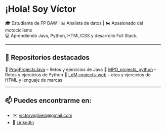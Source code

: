 # ¡Hola! Soy Víctor

🎓 Estudiante de FP DAW | 📊 Analista de datos | 🏍️ Apasionado del motociclismo  
💻 Aprendiendo Java, Python, HTML/CSS y desarrollo Full Stack.

---

## 🚀 Repositorios destacados

🔹 [ProgProjectsJava](https://github.com/fishellVvv/ProgProjectsJava) – Retos y ejercicios de Java
🔹 [MPO_projects_python](https://github.com/fishellVvv/MPO_projects_python) – Retos y ejercicios de Python
🔹 [LdM-projects-web](https://github.com/fishellVvv/LdM-projects-web) – etos y ejercicios de HTML y lenguaje de marcas

---

## 📫 Puedes encontrarme en:

- ✉️ [victorvigilvela@gmail.com](mailto:victorvigilvela@gmail.com)
- 🔗 [LinkedIn](www.linkedin.com/in/victorvigil)
